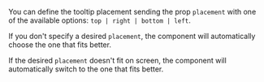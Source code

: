 You can define the tooltip placement sending the prop `placement` with one of the available options: `top | right | bottom | left`.

If you don't specify a desired `placement`, the component will automatically choose the one that fits better. 

If the desired `placement` doesn't fit on screen, the component will automatically switch to the one that fits better.